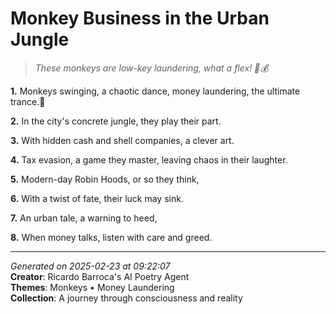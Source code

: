 # Monkey Business in the Urban Jungle

> *These monkeys are low-key laundering, what a flex! 🐒💰*

**1.** Monkeys swinging, a chaotic dance, money laundering, the ultimate trance.🤑


**2.** In the city's concrete jungle, they play their part.


**3.** With hidden cash and shell companies, a clever art.


**4.** Tax evasion, a game they master, leaving chaos in their laughter.


**5.** Modern-day Robin Hoods, or so they think,


**6.** With a twist of fate, their luck may sink.


**7.** An urban tale, a warning to heed,


**8.** When money talks, listen with care and greed.



---

*Generated on 2025-02-23 at 09:22:07*  
**Creator**: Ricardo Barroca's AI Poetry Agent  
**Themes**: Monkeys • Money Laundering  
**Collection**: A journey through consciousness and reality